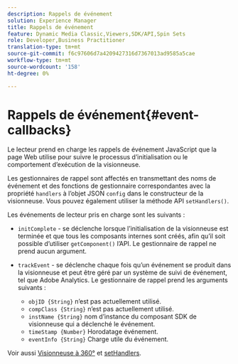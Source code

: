 ```yaml
---
description: Rappels de événement
solution: Experience Manager
title: Rappels de événement
feature: Dynamic Media Classic,Viewers,SDK/API,Spin Sets
role: Developer,Business Practitioner
translation-type: tm+mt
source-git-commit: f6c97606d7a4209427316d7367013ad9585a5cae
workflow-type: tm+mt
source-wordcount: '158'
ht-degree: 0%

---
```



# Rappels de événement{#event-callbacks}

Le lecteur prend en charge les rappels de événement JavaScript que la page Web utilise pour suivre le processus d’initialisation ou le comportement d’exécution de la visionneuse.

Les gestionnaires de rappel sont affectés en transmettant des noms de événement et des fonctions de gestionnaire correspondantes avec la propriété `handlers` à l’objet JSON `config` dans le constructeur de la visionneuse. Vous pouvez également utiliser la méthode API `setHandlers()`.

Les événements de lecteur pris en charge sont les suivants :

* `initComplete` - se déclenche lorsque l’initialisation de la visionneuse est terminée et que tous les composants internes sont créés, afin qu’il soit possible d’utiliser  `getComponent()` l’API. Le gestionnaire de rappel ne prend aucun argument.

* `trackEvent` - se déclenche chaque fois qu’un événement se produit dans la visionneuse et peut être géré par un système de suivi de événement, tel que Adobe Analytics. Le gestionnaire de rappel prend les arguments suivants :

   * `objID {String}` n’est pas actuellement utilisé.
   * `compClass {String}` n’est pas actuellement utilisé.
   * `instName {String}` nom d’instance du composant SDK de visionneuse qui a déclenché le événement.
   * `timeStamp {Number}` Horodatage événement.
   * `eventInfo {String}` Charge utile du événement.

Voir aussi [Visionneuse à 360°](../../c-html5-s7-aem-asset-viewers/c-html5-spin-viewer-about/c-html5-spin-viewer-javascriptapiref/r-html5-spin-viewer-javascriptapiref-spinviewer.md#reference-59b70dd7b58c43059bd85e3295441195) et [setHandlers](../../c-html5-s7-aem-asset-viewers/c-html5-spin-viewer-about/c-html5-spin-viewer-javascriptapiref/r-html5-spin-viewer-javascriptapiref-sethandlers.md#reference-d2223794fb45440094e9fdb5e9b73bef).
